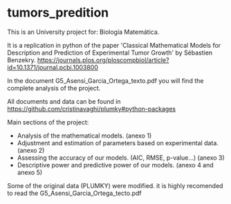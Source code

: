 # tumors_predition
This is an University project for: Biología Matemática. 

It is a replication in python of the paper 'Classical Mathematical Models for Description and Prediction of Experimental Tumor Growth' by Sébastien Benzekry. 
https://journals.plos.org/ploscompbiol/article?id=10.1371/journal.pcbi.1003800

In the document G5_Asensi_Garcia_Ortega_texto.pdf you will find the complete analysis of the project. 

All documents and data can be found in https://github.com/cristinavaghi/plumky#python-packages

Main sections of the project: 
- Analysis of the mathematical models. (anexo 1)
- Adjustment and estimation of parameters based on experimental data. (anexo 2)
- Assessing the accuracy of our models. (AIC, RMSE, p-value...) (anexo 3)
- Descriptive power and predictive power of our models.  (anexo 4 and anexo 5)

Some of the original data (PLUMKY) were modified. it is highly recomended to read the G5_Asensi_Garcia_Ortega_tecto.pdf

